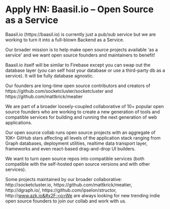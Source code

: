 # Apply HN: Baasil.io – Open Source as a Service

Baasil.io (https:&#x2F;&#x2F;baasil.io) is currently just a pub&#x2F;sub service but we are working to turn it into a full-blown Backend as a Service.<p>Our broader mission is to help make open source projects available &#x27;as a service&#x27; and we want open source founders and maintainers to benefit!<p>Baasil.io itself will be similar to Firebase except you can swap out the database layer (you can self host your database or use a third-party db as a service).
It will be fully database agnostic.<p>Our founders are long-time open source contributors and creators of https:&#x2F;&#x2F;github.com&#x2F;socketcluster&#x2F;socketcluster and https:&#x2F;&#x2F;github.com&#x2F;mattkrick&#x2F;meatier<p>We are part of a broader loosely-coupled collaborative of 10+ popular open source founders who are working to create a new generation of tools and compatible services for building
and running the next generation of web applications.<p>Our open source collab runs open source projects with an aggregate of 10K+ GitHub stars affecting all levels of the application stack ranging from Graph databases, deployment utilities, realtime data transport layer, frameworks and even react-based drag-and-drop UI builders.<p>We want to turn open source repos into compatible services (both compatible with the self-hosted open source versions and with other services).<p>Some projects maintained by our broader collaborative:
http:&#x2F;&#x2F;socketcluster.io, https:&#x2F;&#x2F;github.com&#x2F;mattkrick&#x2F;meatier, http:&#x2F;&#x2F;dgraph.io&#x2F;, https:&#x2F;&#x2F;github.com&#x2F;ipselon&#x2F;structor, http:&#x2F;&#x2F;www.azk.io&#x2F;<p>We are always looking for new trending indie open source founders to join our collab and work with us.
